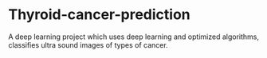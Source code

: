 # Thyroid-cancer-prediction
A deep learning project which uses deep learning and optimized algorithms, classifies ultra sound images of types of cancer.

